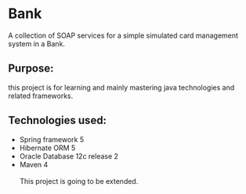 # Bank
A collection of SOAP services for a simple simulated card management system in a Bank.
## Purpose:
this project is for learning and mainly mastering java technologies and related frameworks.
## Technologies used:
- Spring framework 5
- Hibernate ORM 5
- Oracle Database 12c release 2
- Maven 4</br>  
This project is going to be extended.
